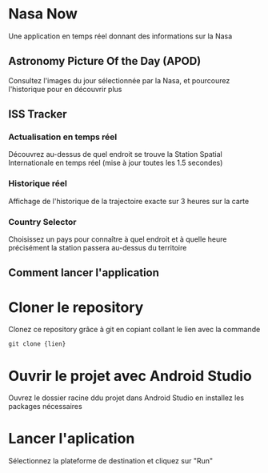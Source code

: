 # Nasa Now

Une application en temps réel donnant des informations sur la Nasa

## Astronomy Picture Of the Day (APOD)

Consultez l'images du jour sélectionnée par la Nasa, et pourcourez l'historique pour en découvrir plus

## ISS Tracker

### Actualisation en temps réel
Découvrez au-dessus de quel endroit se trouve la Station Spatial Internationale en temps réel (mise à jour toutes les 1.5 secondes)

### Historique réel
Affichage de l'historique de la trajectoire exacte sur 3 heures sur la carte

### Country Selector
Choisissez un pays pour connaître à quel endroit et à quelle heure précisément la station passera au-dessus du territoire

## Comment lancer l'application
# Cloner le repository
Clonez ce repository grâce à git en copiant collant le lien avec la commande 
```
git clone {lien}
```

# Ouvrir le projet avec Android Studio
Ouvrez le dossier racine ddu projet dans Android Studio en installez les packages nécessaires

# Lancer l'aplication
Sélectionnez la plateforme de destination et cliquez sur "Run"
